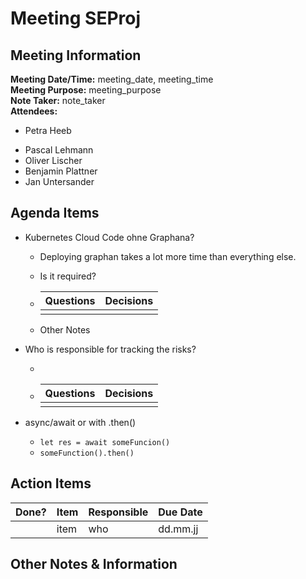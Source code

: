 # Meeting SEProj
## Meeting Information
**Meeting Date/Time:** meeting_date, meeting_time  
**Meeting Purpose:** meeting_purpose  
**Note Taker:** note_taker  
**Attendees:**

* Petra Heeb

- Pascal Lehmann
- Oliver Lischer
- Benjamin Plattner
- Jan Untersander

## Agenda Items

- Kubernetes Cloud Code ohne Graphana?

  - Deploying graphan takes a lot more time than everything else.
  - Is it required?

  - | Questions | Decisions |
    | --------- | --------- |
    |           |           |

  - Other Notes

- Who is responsible for tracking the risks?

  - 

  - | Questions | Decisions |
      | --------- | --------- |
      |           |           |

- async/await or with .then()
  - `let res = await someFuncion()`
  - `someFunction().then()`




## Action Items
| Done? | Item | Responsible | Due Date |
| ---- | ---- | ---- | ---- |
| | item | who | dd.mm.jj |

## Other Notes & Information
